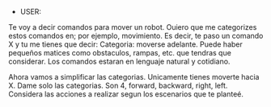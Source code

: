 - USER:

Te voy a decir comandos para mover un robot. Ouiero que me categorizes estos comandos en; por ejemplo, movimiento. 
Es decir, te paso un comando X y tu me tienes que decir: Categoria: moverse adelante. 
Puede haber pequeños matices como obstaculos, rampas, etc. que tendras que considerar. 
Los comandos estaran en lenguaje natural y cotidiano.

Ahora vamos a simplificar las categorias. Unicamente tienes moverte hacia X. 
Dame solo las categorias. Son 4, forward, backward, right, left. 
Considera las acciones a realizar segun los escenarios que te planteé.

